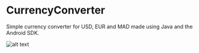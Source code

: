 # CurrencyConverter

Simple currency converter for USD, EUR and MAD made using Java and the Android SDK.

![alt text](https://i.imgur.com/eac0fos.png)
